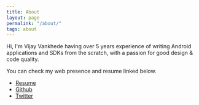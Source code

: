```yaml
---
title: About
layout: page
permalink: "/about/"
tags: about
---
```


Hi, I'm Vijay Vankhede having over 5 years experience of writing Android applications and SDKs from the scratch, with a passion for good design & code quality.  

You can check my web presence and resume linked below.

* [Resume](https://storage.googleapis.com/cryptogrowth.appspot.com/Vijay%20Vankhede%20-%20Sr%20Android%20Developer.pdf)
* [Github](https://github.com/vsvankhede)
* [Twitter](https://twitter.com/vsvankhede)